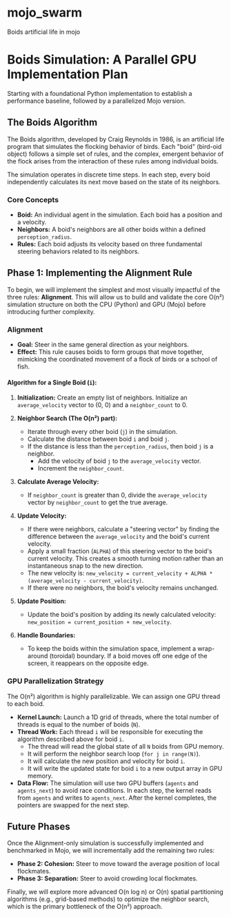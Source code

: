 # mojo_swarm
Boids artificial life in mojo


# Boids Simulation: A Parallel GPU Implementation Plan

Starting with a foundational Python implementation to establish a performance baseline, followed by a parallelized Mojo version.

## The Boids Algorithm

The Boids algorithm, developed by Craig Reynolds in 1986, is an artificial life program that simulates the flocking behavior of birds. Each "boid" (bird-oid object) follows a simple set of rules, and the complex, emergent behavior of the flock arises from the interaction of these rules among individual boids.

The simulation operates in discrete time steps. In each step, every boid independently calculates its next move based on the state of its neighbors.

### Core Concepts

-   **Boid:** An individual agent in the simulation. Each boid has a position and a velocity.
-   **Neighbors:** A boid's neighbors are all other boids within a defined `perception_radius`.
-   **Rules:** Each boid adjusts its velocity based on three fundamental steering behaviors related to its neighbors.

## Phase 1: Implementing the Alignment Rule

To begin, we will implement the simplest and most visually impactful of the three rules: **Alignment**. This will allow us to build and validate the core O(n²) simulation structure on both the CPU (Python) and GPU (Mojo) before introducing further complexity.

### Alignment

-   **Goal:** Steer in the same general direction as your neighbors.
-   **Effect:** This rule causes boids to form groups that move together, mimicking the coordinated movement of a flock of birds or a school of fish.

#### Algorithm for a Single Boid (`i`):

1.  **Initialization:** Create an empty list of neighbors. Initialize an `average_velocity` vector to (0, 0) and a `neighbor_count` to 0.

2.  **Neighbor Search (The O(n²) part):**
    -   Iterate through every other boid (`j`) in the simulation.
    -   Calculate the distance between boid `i` and boid `j`.
    -   If the distance is less than the `perception_radius`, then boid `j` is a neighbor.
        -   Add the velocity of boid `j` to the `average_velocity` vector.
        -   Increment the `neighbor_count`.

3.  **Calculate Average Velocity:**
    -   If `neighbor_count` is greater than 0, divide the `average_velocity` vector by `neighbor_count` to get the true average.

4.  **Update Velocity:**
    -   If there were neighbors, calculate a "steering vector" by finding the difference between the `average_velocity` and the boid's current velocity.
    -   Apply a small fraction (`ALPHA`) of this steering vector to the boid's current velocity. This creates a smooth turning motion rather than an instantaneous snap to the new direction.
    -   The new velocity is: `new_velocity = current_velocity + ALPHA * (average_velocity - current_velocity)`.
    -   If there were no neighbors, the boid's velocity remains unchanged.

5.  **Update Position:**
    -   Update the boid's position by adding its newly calculated velocity: `new_position = current_position + new_velocity`.

6.  **Handle Boundaries:**
    -   To keep the boids within the simulation space, implement a wrap-around (toroidal) boundary. If a boid moves off one edge of the screen, it reappears on the opposite edge.

### GPU Parallelization Strategy

The O(n²) algorithm is highly parallelizable. We can assign one GPU thread to each boid.

-   **Kernel Launch:** Launch a 1D grid of threads, where the total number of threads is equal to the number of boids (`N`).
-   **Thread Work:** Each thread `i` will be responsible for executing the algorithm described above for boid `i`.
    -   The thread will read the global state of all `N` boids from GPU memory.
    -   It will perform the neighbor search loop (`for j in range(N)`).
    -   It will calculate the new position and velocity for boid `i`.
    -   It will write the updated state for boid `i` to a new output array in GPU memory.
-   **Data Flow:** The simulation will use two GPU buffers (`agents` and `agents_next`) to avoid race conditions. In each step, the kernel reads from `agents` and writes to `agents_next`. After the kernel completes, the pointers are swapped for the next step.

## Future Phases

Once the Alignment-only simulation is successfully implemented and benchmarked in Mojo, we will incrementally add the remaining two rules:

-   **Phase 2: Cohesion:** Steer to move toward the average position of local flockmates.
-   **Phase 3: Separation:** Steer to avoid crowding local flockmates.

Finally, we will explore more advanced O(n log n) or O(n) spatial partitioning algorithms (e.g., grid-based methods) to optimize the neighbor search, which is the primary bottleneck of the O(n²) approach.